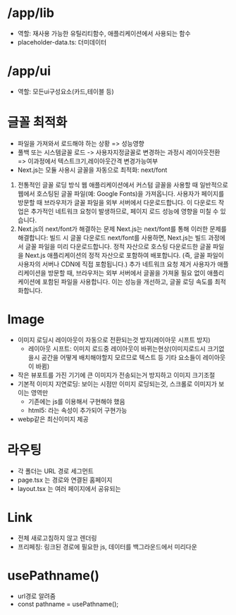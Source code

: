 # /app/lib

- 역할: 재사용 가능한 유틸리티함수, 애플리케이션에서 사용되는 함수
- placeholder-data.ts: 더미데이터

# /app/ui

- 역할: 모든ui구성요소(카드,테이블 등)

# 글꼴 최적화

- 파일을 가져와서 로드해야 하는 상황 => 성능영향
- 풀백 또는 시스템글꼴 로드 -> 사용자지정글꼴로 변경하는 과정시 레이아웃전환 => 이과정에서 텍스트크기,레이아웃간격 변경가능여부
- Next.js는 모듈 사용시 글꼴을 자동으로 최적화: next/font

1. 전통적인 글꼴 로딩 방식
   웹 애플리케이션에서 커스텀 글꼴을 사용할 때 일반적으로 웹에서 호스팅된 글꼴 파일(예: Google Fonts)을 가져옵니다.
   사용자가 페이지를 방문할 때 브라우저가 글꼴 파일을 외부 서버에서 다운로드합니다.
   이 다운로드 작업은 추가적인 네트워크 요청이 발생하므로, 페이지 로드 성능에 영향을 미칠 수 있습니다.
2. Next.js의 next/font가 해결하는 문제
   Next.js는 next/font를 통해 이러한 문제를 해결합니다:
   빌드 시 글꼴 다운로드
   next/font를 사용하면, Next.js는 빌드 과정에서 글꼴 파일을 미리 다운로드합니다.
   정적 자산으로 호스팅
   다운로드한 글꼴 파일을 Next.js 애플리케이션의 정적 자산으로 포함하여 배포합니다.
   (즉, 글꼴 파일이 사용자의 서버나 CDN에 직접 포함됩니다.)
   추가 네트워크 요청 제거
   사용자가 애플리케이션을 방문할 때, 브라우저는 외부 서버에서 글꼴을 가져올 필요 없이 애플리케이션에 포함된 파일을 사용합니다.
   이는 성능을 개선하고, 글꼴 로딩 속도를 최적화합니다.

# Image

- 이미지 로딩시 레이아웃이 자동으로 전환되는것 방지(레이아웃 시프트 방지)
  - 레이아웃 시프트: 이미지 로드중 레이아웃이 바뀌는현상(이미지로드시 크기없을시 공간을 어떻게
    배치해야할지 모르므로 텍스트 등 기타 요소들이 레이아웃이 바뀜)
- 작은 뷰포트를 가진 기기에 큰 이미지가 전송되는거 방지하고 이미지 크기조절
- 기본적 이미지 지연로딩: 보이는 시점만 이미지 로딩되는것, 스크롤로 이미지가 보이는 영역만
  - 기존에는 js를 이용해서 구현해야 했음
  - html5: <img loading="lazy">라는 속성이 추가되어 구현가능
- webp같은 최신이미지 제공

# 라우팅

- 각 폴더는 URL 경로 세그먼트
- page.tsx 는 경로와 연결된 홈페이지
- layout.tsx 는 여러 페이지에서 공유되는

# Link

- 전체 새로고침하지 않고 렌더링
- 프리페칭: 링크된 경로에 필요한 js, 데이터를 백그라운드에서 미리다운

# usePathname()

- url경로 알려줌
- const pathname = usePathname();
